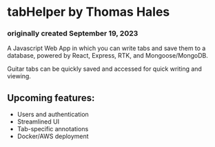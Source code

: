 # tabHelper by Thomas Hales
### originally created September 19, 2023

A Javascript Web App in which you can write tabs and save them to a database, powered by React, Express, RTK, and Mongoose/MongoDB.

Guitar tabs can be quickly saved and accessed for quick writing and viewing.


## Upcoming features:
- Users and authentication
- Streamlined UI
- Tab-specific annotations
- Docker/AWS deployment


